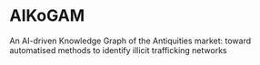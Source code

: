 # AIKoGAM
An AI-driven Knowledge Graph of the Antiquities market: toward automatised methods to identify illicit trafficking networks
